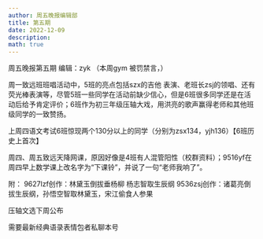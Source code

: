 ```yaml
---
author: 周五晚报编辑部
title: 第五期
date: 2022-12-09
description: 
math: true
---
```

周五晚报第五期 编辑：zyk
（本周gym 被罚禁言，）

周一致远班班唱活动中，5班的亮点包括szx的吉他 表演、老班长zsj的领唱、还有荧光棒表演等，尽管5班一些同学在活动前缺少信心，但是6班很多同学还是在活动后给予肯定评价；6班作为初三年级压轴大戏，用洪亮的歌声赢得老师和其他班级同学的一致赞扬。

上周四语文考试6班惊现两个130分以上的同学（分别为zsx134，yjh136）【6班历史上首次】

周四、周五致远天降网课，原因好像是4班有人混管阳性（校群资料）；9516yf在周四早上数学课上改名字为“下课铃”，并说了一句“老师我响了”。

附：
9627lzf创作：林黛玉倒拔垂杨柳 杨志智取生辰纲
9536zsj创作：诸葛亮倒拔生辰纲，孙悟空智取林黛玉，宋江偷食人参果

压轴文选下周公布

需要最新经典语录表情包者私聊本号